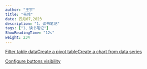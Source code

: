 ```yaml
---
author: "王宇"
title: "韦玲"
date: 四月07,2023
description: "1、读书笔记"
tags: ["1、读书笔记"]
ShowReadingTime: "12s"
weight: 234
---
```

[Filter table data](#)[Create a pivot table](#)[Create a chart from data series](#)

[Configure buttons visibility](/users/tfac-settings.action)